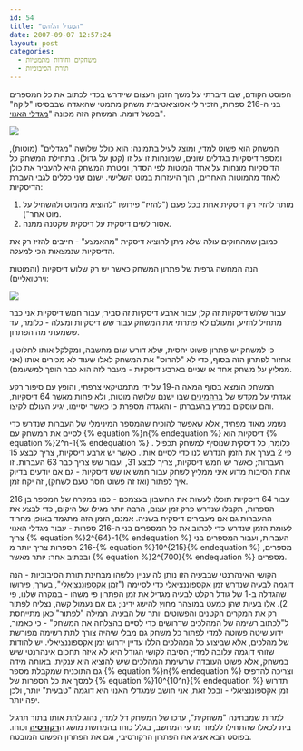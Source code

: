 ```yaml
---
id: 54
title: "המגדל הלוהט"
date: 2007-09-07 12:57:24
layout: post
categories: 
  - משחקים וחידות מתמטיות
  - תורת הסיבוכיות
---
```

הפוסט הקודם, שבו דיברתי על משך הזמן העצום שיידרש בכדי לכתוב את כל המספרים בני ה-216 ספרות, הזכיר לי אסוציאטיבית משחק מתמטי שהאגדה שבבסיסו "לוקה" בכשל דומה. המשחק הזה מכונה "<a href="http://he.wikipedia.org/wiki/%D7%9E%D7%92%D7%93%D7%9C%D7%99_%D7%94%D7%90%D7%A0%D7%95%D7%99">מגדלי האנוי</a>".

<img src="http://upload.wikimedia.org/wikipedia/commons/0/07/Tower_of_Hanoi.jpeg" />

המשחק הוא פשוט למדי, ומוצג לעיל בתמונה: הוא כולל שלושה "מגדלים" (מוטות), ומספר דיסקיות בגדלים שונים, שמונחות זו על זו (קטן על גדול). בתחילת המשחק כל הדיסקיות מונחות על אחד המוטות לפי הסדר, ומטרת המשחק היא להעביר את כולן לאחד מהמוטות האחרים, תוך היעזרות במוט השלישי. ישנם שני כללים לגבי העברת הדיסקיות:
<ol>
	<li>מותר להזיז רק דיסקית אחת בכל פעם ("להזיז" פירושו "להוציא מהמוט ולהשחיל על מוט אחר").</li>
	<li>אסור לשים דיסקית על דיסקית שקטנה ממנה.</li>
</ol>
כמובן שמהחוקים עולה שלא ניתן להוציא דיסקית "מהאמצע" - חייבים להזיז רק את הדיסקיות שנמצאות הכי למעלה.

הנה המחשה גרפית של פתרון המשחק כאשר יש רק שלוש דיסקיות (והמוטות וירטואליים):

<img src="http://upload.wikimedia.org/wikipedia/commons/4/4f/Tower_of_Hanoi.gif" />

עבור שלוש דיסקיות זה קל; עבור ארבע דיסקיות זה סביר; עבור חמש דיסקיות אני כבר מתחיל להזיע, ומעולם לא פתרתי את המשחק עבור שש דיסקיות ומעלה - כלומר, עד ששמעתי מה הפתרון.

כי למשחק יש פתרון פשוט יחסית, שלא דורש שום מחשבה, ומקלקל אותו לחלוטין. אחזור לפתרון הזה בסוף, כדי לא "להרוס" את המשחק לאלו שעוד לא מכירים אותו (אני ממליץ על משחק אחד או שניים בארבע דיסקיות - מעבר לזה הוא כבר הופך למשעמם).

המשחק הומצא בסוף המאה ה-19 על ידי מתמטיקאי צרפתי, והופץ עם סיפור רקע אגדתי על מקדש של <a href="http://he.wikipedia.org/wiki/%D7%91%D7%A8%D7%94%D7%9E%D7%94">ברהמינים</a> שבו ישנם שלושה מוטות, ולא פחות מאשר 64 דיסקיות, והם עוסקים במרץ בהעברתן - והאגדה מספרת כי כאשר יסיימו, יגיע העולם לקיצו.

נשמע מאוד מפחיד, אלא שאפשר להוכיח שהמספר המינימלי של העברות שנדרש כדי לסיים את המשחק עם {% equation %}n{% endequation %} דיסקיות הוא {% equation %}2^n-1{% endequation %} . כלומר, כל דיסקית שנוסיף למשחק תכפיל פי 2 בערך את הזמן הנדרש לנו כדי לסיים אותו. כאשר יש ארבע דיסקיות, צריך לבצע 15 העברות; כאשר יש חמש דיסקיות, צריך לבצע 31, ועבור שש צריך כבר 63 העברות. זו אחת הסיבות מדוע איני ממליץ לשחק עבור חמש או שש דיסקיות - גם אם יודעים בדיוק איך לפתור (ואז זה פשוט חסר טעם לשחק), זה יקח זמן.

עבור 64 דיסקיות תוכלו לעשות את החשבון בעצמכם - כמו במקרה של המספר בן 216 הספרות, תקבלו שנדרש פרק זמן עצום, הרבה יותר מגילו של היקום, כדי לבצע את ההעברות גם אם מעבירים דיסקית בשניה. אמנם, הזמן הזה מתגמד באופן מחריד לעומת הזמן שנדרש כדי לכתוב את כל המספרים בני ה-216 ספרות - עבור מגדלי האנוי צריך {% equation %}2^{64}-1{% endequation %} העברות, ועבור המספרים בני 216 הספרות צריך יותר מ-{% equation %}10^{215}{% endequation %} מספרים, ובכתיב אחר: יותר מאשר {% equation %}2^{700}{% endequation %} מספרים.

הקושי האינהרנטי שבבעיה הזו נותן לה עניין כלשהו מבחינת תורת הסיבוכיות - הנה דוגמה לבעיה שנדרש זמן אקספוננציאלי כדי לסיימה ("<a href="http://en.wikipedia.org/wiki/Exponential_time">זמן אקספוננציאלי</a>", בערך, פירושו שהגדלה ב-1 של גודל הקלט לבעיה מגדיל את זמן הפתרון פי משהו - במקרה שלנו, פי 2). אלו בעיות שהן כמעט במוצהר מחוץ להישג ידינו; גם אם נעמול קשה, נצליח לפתור רק את המקרים הקטנים והפשוטים יותר של הבעיה. המילה "לפתור" כאן מתייחסת ל"לכתוב רשימה של המהלכים שדרושים כדי לסיים בהצלחה את המשחק" - כי כאמור, ידוע שיטה פשוטה למדי לפתור כל משחק גם מבלי שיהיה צורך לתת רשימה מפורשת של מהלכים, אלא שביצוע כל המהלכים הללו עדיין ידרוש זמן אקספוננציאלי. יש להודות שזוהי דוגמה עלובה למדי; הסיבה לקושי הגודל היא לא איזה תחכום אינהרנטי שיש במשחק, אלא פשוט העובדה שרשימת המהלכים שיש להוציא היא ענקית. באותה מידה גם התוכנית שמקבלת מספר {% equation %}n{% endequation %} וצריכה להדפיס למסך את כל הספרות של {% equation %}10^{10^n}{% endequation %} תדרוש זמן אקספוננציאלי - ובכל זאת, אני חושב שמגדלי האנוי היא דוגמה "טבעית" יותר, ולכן יפה יותר.

למרות שמבחינה "משחקית", ערכו של המשחק דל למדי, נהוג לתת אותו בתור תרגיל בית לכאלו שהתחילו ללמוד מדעי המחשב, בגלל כוחו בהמחשת מושג ה<a href="http://he.wikipedia.org/wiki/%D7%A8%D7%A7%D7%95%D7%A8%D7%A1%D7%99%D7%94"><strong>רקורסיה</strong></a> וכוחו. בפוסט הבא אציג את הפתרון הרקורסיבי, וגם את הפתרון הפשוט המובטח.
